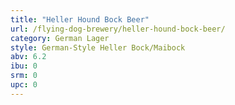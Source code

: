 ```yaml
---
title: "Heller Hound Bock Beer"
url: /flying-dog-brewery/heller-hound-bock-beer/
category: German Lager
style: German-Style Heller Bock/Maibock
abv: 6.2
ibu: 0
srm: 0
upc: 0
---
```


